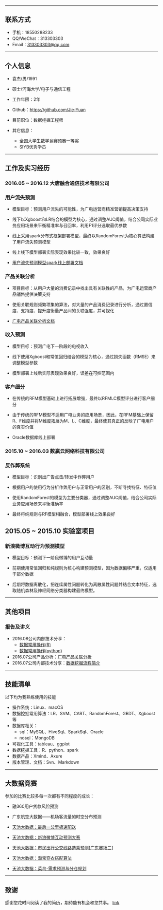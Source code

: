
---

## 联系方式

- 手机：18550288233
- QQ/WeChat：313303303
- Email：313303303@qq.com


---

## 个人信息

 - 袁杰/男/1991
 - 硕士/河海大学/电子与通信工程
 - 工作年限：2年
 - Github：https://github.com/Jie-Yuan
 - 目前职位：数据挖掘工程师

 - 其它信息：
    - 全国大学生数学竞赛预赛一等奖
    - SIYB优秀学员

---

## 工作及实习经历

### 2016.05 ~ 2016.12 大唐融合通信技术有限公司

### 用户流失预测

- 模型目标：预测用户流失的可能性，为广电运营商精准营销提高决策支持

- 线下以Xgboost和LR结合的模型为核心，通过调整AUC阈值，结合公司实际业务应用场景来平衡精准率与召回率，利用F1评分选取最优参数

- 线上采用spark分布式框架部署模型，最终以RandomForest为核心算法构建了用户流失预测模型

- 线上线下模型部署实际表现效果比较一致，效果良好

- [用户流失预测模型spark线上部署文档](http://note.youdao.com/noteshare?id=8598264aa8f781dfb96b633e7839d4d7)

### 产品关联分析

- 项目目标：从用户大量的消费记录中找出具有关联性的产品，为广电运营商产品销售提供决策支持

- 使用关联规则频繁项集的算法，对大量的产品消费记录进行分析，通过置信度、支持度、提升度衡量产品间的关联强度，并可视化

- [广电产品关联分析文档](http://note.youdao.com/noteshare?id=271b6924d16a4d59f8355cf89b5b4f92)


### 收入预测

- 模型目标：预测广电下一阶段的电视收入

- 线下使用Xgboost和常值回归结合的模型为核心，通过损失函数（RMSE）来调整模型参数

- 模型部署上线后实际表现效果良好，误差在可控范围内

### 客户细分

- 在传统的RFM模型基础上进行拓展增强，最终以RFMLC模型评分进行客户细分

- 由于传统的RFM模型不适用广电业务的应用场景，因此，在RFM基础上保留R、F维度并将M维度拓展为M、L、C维度，最终使其真正的反映了广电用户的真实价值

- Oracle数据库线上部署


### 2015.10 ~ 2016.03 数赢云网络科技有限公司

### 反作弊系统

- 模型目标：识别出广告点击/转发中作弊用户

- 根据用户的使用行为分析作弊用户与正常用户的区别，不断寻找特征、特征值

- 使用RandomForest的模型为主要分类器，通过调整AUC阈值，结合公司实际业务应用场景来平衡准确率

- 最终将纯规则与RF模型相融合，模型部署线上效果良好




## 2015.05 ~ 2015.10 实验室项目

### 新浪微博互动行为预测模型

- 模型目标：预测下一阶段微博的用户互动量

- 前期使用常值回归和纯规则为核心构建预测模型，因为数据偏移严重，仅适用于部分数据

- 后期将数据离散化，把连续属性问题转化为离散属性问题并结合文本特征，选取随机森林及神经网络分类器构建最终模型。

---
## 其他项目

### 报告及讲义

 - 2016.08公司内部技术分享：
    - [数据常用操作(R)](http://note.youdao.com/noteshare?id=3376830b87f43525b9bb2a6e00c5e3dc)
    - [数据常用操作(python)](http://note.youdao.com/noteshare?id=b0b03b5b2c8084f0857518ea08af0091)
 - 2016.07公司产品分析：[广电产品关联分析](http://note.youdao.com/noteshare?id=271b6924d16a4d59f8355cf89b5b4f92)
 - 2016.07公司内部技术分享：[数据挖掘流程简介](http://note.youdao.com/noteshare?id=0568bf8e93ff81b4ac81f48e4f256530)



---
## 技能清单

以下均为我熟练使用的技能

- 操作系统：Linux、macOS
- 数据挖掘常用算法：LR、SVM、CART、RandomForest、GBDT、Xgboost等
- 数据库相关：
    - sql：MySQL、HiveSql、SparkSql、Oracle
    - nosql：MongoDB
- 可视化工具：tableau、ggplot
- 数据挖掘工具：R、python、spark
- 数据产品：Xmind、Axure
- 版本管理、文档：Svn、Markdown



---
## 大数据竞赛

参加的比赛比较多每一次都有不同程度的成长：

- 融360用户贷款风险预测
- 广东航空大数据——机场客流量的时空分布预测
- [天池大数据：最后一公里极速配送](http://note.youdao.com/noteshare?id=0bb5e3f202dcc988c90b71d654d41182)

- [天池大数据：新浪微博互动预测大赛](http://note.youdao.com/noteshare?id=19a5fd7cb19b3b959e487d6dba1e5cec)

- [天池大数据：市民出行公交线路选乘预测[广东赛场二]](http://note.youdao.com/noteshare?id=5fa800f5894a7bf918b4c990f633c8f0)

- [天池大数据：淘宝穿衣搭配算法](http://note.youdao.com/noteshare?id=854a246029d0e996b2895fe9b2ece8eb)

- [天池大数据：菜鸟-需求预测与分仓规划](http://note.youdao.com/noteshare?id=7cdcc5dcd0b9120152f48be9d483cc07)


---

## 致谢
感谢您花时间阅读了我的简历，期待能有机会和您共事。
[link](http://note.youdao.com/)
